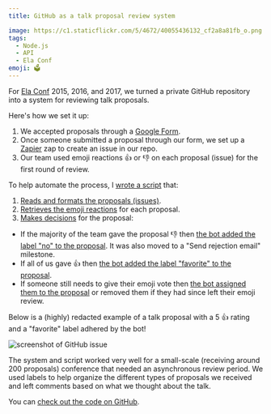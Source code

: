 ```yaml
---
title: GitHub as a talk proposal review system

image: https://c1.staticflickr.com/5/4672/40055436132_cf2a8a81fb_o.png
tags:
  - Node.js
  - API
  - Ela Conf
emoji: 🗳
---
```


For [Ela Conf](http://elaconf.com) 2015, 2016, and 2017, we turned a private GitHub repository into a system for reviewing talk proposals.

Here's how we set it up:

1. We accepted proposals through a [Google Form](https://www.google.com/forms/about/).
2. Once someone submitted a proposal through our form, we set up a [Zapier](https://katydecorah.com/notes/ela-conf-bots/) zap to create an issue in our repo.
3. Our team used emoji reactions :+1: or :-1: on each proposal (issue) for the first round of review.

To help automate the process, I [wrote a script](https://github.com/katydecorah/proposal-reviewer) that:

1. [Reads and formats the proposals (issues)](https://github.com/katydecorah/proposal-reviewer/blob/86733ce18db717f69916e430a5e65fb887e30b60/utils.js#L6-L51).
2. [Retrieves the emoji reactions](https://github.com/katydecorah/proposal-reviewer/blob/86733ce18db717f69916e430a5e65fb887e30b60/utils.js#L75-L110) for each proposal.
3. [Makes decisions](https://github.com/katydecorah/proposal-reviewer/blob/86733ce18db717f69916e430a5e65fb887e30b60/utils.js#L135-L176) for the proposal:

- If the majority of the team gave the proposal :-1: then [the bot added the label "no" to the proposal](https://github.com/katydecorah/proposal-reviewer/blob/86733ce18db717f69916e430a5e65fb887e30b60/utils.js#L148-L157). It was also moved to a "Send rejection email" milestone.
- If all of us gave :+1: then [the bot added the label "favorite" to the proposal](https://github.com/katydecorah/proposal-reviewer/blob/86733ce18db717f69916e430a5e65fb887e30b60/utils.js#L159-L168).
- If someone still needs to give their emoji vote then [the bot assigned them to the proposal](https://github.com/katydecorah/proposal-reviewer/blob/86733ce18db717f69916e430a5e65fb887e30b60/utils.js#L138-L146) or removed them if they had since left their emoji review.

Below is a (highly) redacted example of a talk proposal with a 5 :+1: rating and a "favorite" label adhered by the bot!

![screenshot of GitHub issue](https://c1.staticflickr.com/5/4616/39189820595_7e39651f00_h.jpg)

The system and script worked very well for a small-scale (receiving around 200 proposals) conference that needed an asynchronous review period. We used labels to help organize the different types of proposals we received and left comments based on what we thought about the talk.

You can [check out the code on GitHub](https://github.com/katydecorah/proposal-reviewer).
